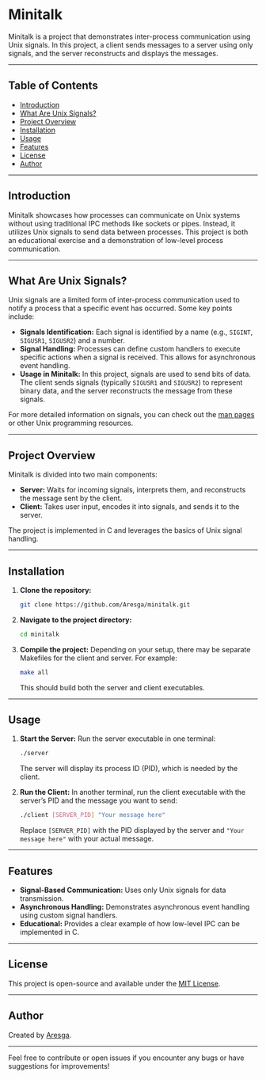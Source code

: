 # Minitalk

Minitalk is a project that demonstrates inter-process communication using Unix signals. In this project, a client sends messages to a server using only signals, and the server reconstructs and displays the messages.

---

## Table of Contents

- [Introduction](#introduction)
- [What Are Unix Signals?](#what-are-unix-signals)
- [Project Overview](#project-overview)
- [Installation](#installation)
- [Usage](#usage)
- [Features](#features)
- [License](#license)
- [Author](#author)

---

## Introduction

Minitalk showcases how processes can communicate on Unix systems without using traditional IPC methods like sockets or pipes. Instead, it utilizes Unix signals to send data between processes. This project is both an educational exercise and a demonstration of low-level process communication.

---

## What Are Unix Signals?

Unix signals are a limited form of inter-process communication used to notify a process that a specific event has occurred. Some key points include:

- **Signals Identification:** Each signal is identified by a name (e.g., `SIGINT`, `SIGUSR1`, `SIGUSR2`) and a number.
- **Signal Handling:** Processes can define custom handlers to execute specific actions when a signal is received. This allows for asynchronous event handling.
- **Usage in Minitalk:** In this project, signals are used to send bits of data. The client sends signals (typically `SIGUSR1` and `SIGUSR2`) to represent binary data, and the server reconstructs the message from these signals.

For more detailed information on signals, you can check out the [man pages](https://man7.org/linux/man-pages/man7/signal.7.html) or other Unix programming resources.

---

## Project Overview

Minitalk is divided into two main components:

- **Server:** Waits for incoming signals, interprets them, and reconstructs the message sent by the client.
- **Client:** Takes user input, encodes it into signals, and sends it to the server.

The project is implemented in C and leverages the basics of Unix signal handling.

---

## Installation

1. **Clone the repository:**
   ```sh
   git clone https://github.com/Aresga/minitalk.git
   ```

2. **Navigate to the project directory:**
   ```sh
   cd minitalk
   ```

3. **Compile the project:**
   Depending on your setup, there may be separate Makefiles for the client and server. For example:
   ```sh
   make all
   ```
   This should build both the server and client executables.

---

## Usage

1. **Start the Server:**
   Run the server executable in one terminal:
   ```sh
   ./server
   ```
   The server will display its process ID (PID), which is needed by the client.

2. **Run the Client:**
   In another terminal, run the client executable with the server’s PID and the message you want to send:
   ```sh
   ./client [SERVER_PID] "Your message here"
   ```
   Replace `[SERVER_PID]` with the PID displayed by the server and `"Your message here"` with your actual message.

---

## Features

- **Signal-Based Communication:** Uses only Unix signals for data transmission.
- **Asynchronous Handling:** Demonstrates asynchronous event handling using custom signal handlers.
- **Educational:** Provides a clear example of how low-level IPC can be implemented in C.

---

## License

This project is open-source and available under the [MIT License](LICENSE).

---

## Author

Created by [Aresga](https://github.com/Aresga).

---

Feel free to contribute or open issues if you encounter any bugs or have suggestions for improvements!
